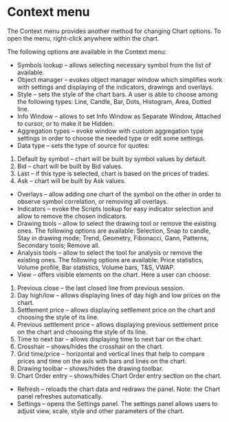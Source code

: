 # Context menu

The Context menu provides another method for changing Chart options. To open the menu, right-click anywhere within the chart.

The following options are available in the Context menu:

* Symbols lookup – allows selecting necessary symbol from the list of available.
* Object manager – evokes object manager window which simplifies work with settings and displaying of the indicators, drawings and overlays.
* Style – sets the style of the chart bars. A user is able to choose among the following types: Line, Candle, Bar, Dots, Histogram, Area, Dotted line.
* Info Window – allows to set Info Window as Separate Window, Attached to cursor, or to make it be Hidden.
* Aggregation types – evoke window with custom aggregation type settings in order to choose the needed type or edit some settings.
* Data type – sets the type of source for quotes:

1. Default by symbol – chart will be built by symbol values by default.
2. Bid – chart will be built by Bid values.
3. Last – if this type is selected, chart is based on the prices of trades.
4. Ask – chart will be built by Ask values.

* Overlays – allow adding one chart of the symbol on the other in order to observe symbol correlation, or removing all overlays.
* Indicators – evoke the Scripts lookup for easy indicator selection and allow to remove the chosen indicators.
* Drawing tools – allow to select the drawing tool or remove the existing ones. The following options are available: Selection, Snap to candle, Stay in drawing mode; Trend, Geometry, Fibonacci, Gann, Patterns, Secondary tools; Remove all.
* Analysis tools – allow to select the tool for analysis or remove the existing ones. The following options are available: Price statistics, Volume profile, Bar statistics, Volume bars, T&S, VWAP.
* View – offers visible elements on the chart. Here a user can choose:

1. Previous close – the last closed line from previous session.
2. Day high/low – allows displaying lines of day high and low prices on the chart.
3. Settlement price – allows displaying settlement price on the chart and choosing the style of its line.
4. Previous settlement price – allows displaying previous settlement price on the chart and choosing the style of its line.
5. Time to next bar – allows displaying time to next bar on the chart.
6. Crosshair – shows/hides the crosshair on the chart.
7. Grid time/price – horizontal and vertical lines that help to compare prices and time on the axis with bars and lines on the chart.
8. Drawing toolbar – shows/hides the drawing toolbar.
9. Chart Order entry – shows/hides Chart Order entry section on the chart.

* Refresh – reloads the chart data and redraws the panel. Note: the Chart panel refreshes automatically.
* Settings – opens the Settings panel. The settings panel allows users to adjust view, scale, style and other parameters of the chart.

